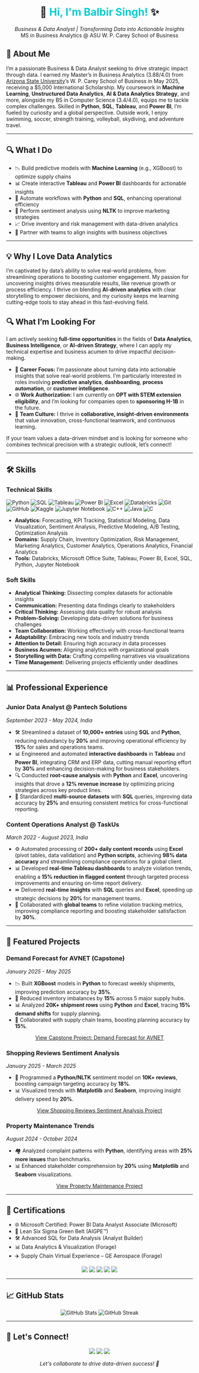 
<div align="center">
 <h1 align="center">👋 <span style="color:#00CED1;"><strong>Hi, I'm Balbir Singh!</strong></span> ✨</h1>
    <em>Business & Data Analyst | Transforming Data into Actionable Insights</em><br>
    MS in Business Analytics @ ASU W. P. Carey School of Business
  </p>
</div>


## 👤 About Me

I’m a passionate Business & Data Analyst seeking to drive strategic impact through data. I earned my Master’s in Business Analytics (3.88/4.0) from [Arizona State University](https://www.asu.edu)’s W. P. Carey School of Business in May 2025, receiving a $5,000 International Scholarship. My coursework in **Machine Learning**, **Unstructured Data Analytics**, **AI & Data Analytics Strategy**, and more, alongside my BS in Computer Science (3.4/4.0), equips me to tackle complex challenges. Skilled in **Python**, **SQL**, **Tableau**, and **Power BI**, I’m fueled by curiosity and a global perspective. Outside work, I enjoy swimming, soccer, strength training, volleyball, skydiving, and adventure travel.

---

## 🔍 What I Do

- 📉 Build predictive models with **Machine Learning** (e.g., XGBoost) to optimize supply chains  
- 📊 Create interactive **Tableau** and **Power BI** dashboards for actionable insights  
- 🔧 Automate workflows with **Python** and **SQL**, enhancing operational efficiency  
- 🧠 Perform sentiment analysis using **NLTK** to improve marketing strategies  
- 📈 Drive inventory and risk management with data-driven analytics  
- 🤝 Partner with teams to align insights with business objectives  

---

## 💡 Why I Love Data Analytics

I’m captivated by data’s ability to solve real-world problems, from streamlining operations to boosting customer engagement. My passion for uncovering insights drives measurable results, like revenue growth or process efficiency. I thrive on blending **AI-driven analytics** with clear storytelling to empower decisions, and my curiosity keeps me learning cutting-edge tools to stay ahead in this fast-evolving field.

## 🔍 What I’m Looking For

I am actively seeking **full-time opportunities** in the fields of **Data Analytics**, **Business Intelligence**, or **AI-driven Strategy**, where I can apply my technical expertise and business acumen to drive impactful decision-making.

- 💼 **Career Focus:** I’m passionate about turning data into actionable insights that solve real-world problems. I'm particularly interested in roles involving **predictive analytics**, **dashboarding**, **process automation**, or **customer intelligence**.  
- 🌐 **Work Authorization:** I am currently on **OPT with STEM extension eligibility**, and I’m looking for companies open to **sponsoring H-1B** in the future.  
- 🤝 **Team Culture:** I thrive in **collaborative, insight-driven environments** that value innovation, cross-functional teamwork, and continuous learning.

If your team values a data-driven mindset and is looking for someone who combines technical precision with a strategic outlook, let’s connect!

---

## 🛠 Skills

### Technical Skills
![Python](https://img.shields.io/badge/-Python-3776AB?logo=python&style=flat-square)
![SQL](https://img.shields.io/badge/-SQL-4479A1?logo=postgresql&style=flat-square)
![Tableau](https://img.shields.io/badge/-Tableau-E97627?logo=tableau&style=flat-square)
![Power BI](https://img.shields.io/badge/-Power%20BI-F2C811?logo=power-bi&style=flat-square)
![Excel](https://img.shields.io/badge/-Excel-217346?logo=microsoft-excel&style=flat-square)
![Databricks](https://img.shields.io/badge/-Databricks-D9232E?logo=databricks&style=flat-square)
![Git](https://img.shields.io/badge/-Git-F05032?logo=git&style=flat-square)
![GitHub](https://img.shields.io/badge/-GitHub-181717?logo=github&style=flat-square)
![Kaggle](https://img.shields.io/badge/-Kaggle-20BEFF?logo=kaggle&style=flat-square)
![Jupyter Notebook](https://img.shields.io/badge/-Jupyter%20Notebook-F37626?logo=jupyter&style=flat-square)
![C++](https://img.shields.io/badge/-C++-00599C?logo=c%2B%2B&style=flat-square)
![Java](https://img.shields.io/badge/-Java-007396?logo=java&style=flat-square)
![C](https://img.shields.io/badge/-C-A8B9CC?logo=c&style=flat-square)

- **Analytics:** Forecasting, KPI Tracking, Statistical Modeling, Data Visualization, Sentiment Analysis, Predictive Modeling, A/B Testing, Optimization Analysis  
- **Domains:** Supply Chain, Inventory Optimization, Risk Management, Marketing Analytics, Customer Analytics, Operations Analytics, Financial Analytics  
- **Tools:** Databricks, Microsoft Office Suite, Tableau, Power BI, Excel, SQL, Python, Jupyter Notebook

### Soft Skills
- **Analytical Thinking:** Dissecting complex datasets for actionable insights  
- **Communication:** Presenting data findings clearly to stakeholders  
- **Critical Thinking:** Assessing data quality for robust analysis  
- **Problem-Solving:** Developing data-driven solutions for business challenges  
- **Team Collaboration:** Working effectively with cross-functional teams  
- **Adaptability:** Embracing new tools and industry trends  
- **Attention to Detail:** Ensuring high accuracy in data processes  
- **Business Acumen:** Aligning analytics with organizational goals  
- **Storytelling with Data:** Crafting compelling narratives via visualizations  
- **Time Management:** Delivering projects efficiently under deadlines  

---

## 📊 Professional Experience

### Junior Data Analyst @ Pantech Solutions
*September 2023 - May 2024, India*
- 🛠 Streamlined a dataset of **10,000+ entries** using **SQL** and **Python**, reducing redundancy by **20%** and improving operational efficiency by **15%** for sales and operations teams.  
- 📊 Engineered and automated **interactive dashboards** in **Tableau** and **Power BI**, integrating CRM and ERP data, cutting manual reporting effort by **30%** and enhancing decision-making for business stakeholders.  
- 🔍 Conducted **root-cause analysis** with **Python** and **Excel**, uncovering insights that drove a **12% revenue increase** by optimizing pricing strategies across key product lines.  
- 🔄 Standardized **multi-source datasets** with **SQL** queries, improving data accuracy by **25%** and ensuring consistent metrics for cross-functional reporting.

### Content Operations Analyst @ TaskUs
*March 2022 - August 2023, India*
- ⚙️ Automated processing of **200+ daily content records** using **Excel** (pivot tables, data validation) and **Python scripts**, achieving **98% data accuracy** and streamlining compliance operations for a global client.  
- 📊 Developed **real-time Tableau dashboards** to analyze violation trends, enabling a **15% reduction in flagged content** through targeted process improvements and ensuring on-time report delivery.  
- ⏩ Delivered **real-time insights** with **SQL** queries and **Excel**, speeding up strategic decisions by **20%** for management teams.  
- 🤝 Collaborated with **global teams** to refine violation tracking metrics, improving compliance reporting and boosting stakeholder satisfaction by **30%**.

---

## 📁 Featured Projects

### Demand Forecast for AVNET (Capstone)
*January 2025 - May 2025*
- 📉 Built **XGBoost** models in **Python** to forecast weekly shipments, improving prediction accuracy by **35%**.  
- 🔄 Reduced inventory imbalances by **15%** across 5 major supply hubs.  
- 📊 Analyzed **20K+ shipment rows** using **Python** and **Excel**, tracing **15% demand shifts** for supply planning.  
- 🤝 Collaborated with supply chain teams, boosting planning accuracy by **15%**.

<p align="center">
  <a href="https://github.com/BalbirSingh27/Capstone-Project-Demand-Forecast-in-Supply-Chain-AVNET">View Capstone Project: Demand Forecast for AVNET</a>
</p>

### Shopping Reviews Sentiment Analysis
*January 2025 - March 2025*
- 🧠 Programmed a **Python/NLTK** sentiment model on **10K+ reviews**, boosting campaign targeting accuracy by **18%**.  
- 📊 Visualized trends with **Matplotlib** and **Seaborn**, improving insight delivery speed by **20%**.

<p align="center">
  <a href="https://github.com/BalbirSingh27/Shopping-Reviews-Sentiment">View Shopping Reviews Sentiment Analysis Project</a>
</p>

### Property Maintenance Trends
*August 2024 - October 2024*
- 🏘 Analyzed complaint patterns with **Python**, identifying areas with **25% more issues** than benchmarks.  
- 📊 Enhanced stakeholder comprehension by **20%** using **Matplotlib** and **Seaborn** visualizations.

<p align="center">
  <a href="https://github.com/BalbirSingh27/CIS-591-Property-Maintenance">View Property Maintenance Project</a>
</p>

---

## 📜 Certifications

- 🌐 Microsoft Certified: Power BI Data Analyst Associate (Microsoft)
- 🏅 Lean Six Sigma Green Belt (AIGPE™)  
- 🛠 Advanced SQL for Data Analysis (Analyst Builder)  
- 📊 Data Analytics & Visualization (Forage)  
- ✈️ Supply Chain Virtual Experience – GE Aerospace (Forage)

<p align="center">
  <img src="https://img.shields.io/badge/Certified-Microsoft%20Power%20BI%20Data%20Analyst%20Associate-0078D4?style=flat-square">
  <img src="https://img.shields.io/badge/Certified-Lean%20Six%20Sigma%20Green%20Belt-green?style=flat-square">
  <img src="https://img.shields.io/badge/Certified-Advanced%20SQL-blue?style=flat-square">
  <img src="https://img.shields.io/badge/Certified-Data%20Analytics%20%26%20Visualization-orange?style=flat-square">
  <img src="https://img.shields.io/badge/Certified-Supply%20Chain%20GE%20Aerospace-lightgrey?style=flat-square">
</p>

---

## 📈 GitHub Stats

<p align="center">
  <img src="https://github-readme-stats.vercel.app/api?username=BalbirSingh27&show_icons=true&theme=dracula&hide_border=true" alt="GitHub Stats">
  <img src="https://github-readme-streak-stats.herokuapp.com/?user=BalbirSingh27&theme=dracula&hide_border=true" alt="GitHub Streak">
</p>

---

## 🤝 Let's Connect!

<p align="center">
  <a href="mailto:bsingh73@asu.edu"><img src="https://img.shields.io/badge/Email-Contact%20Me-blueviolet?style=for-the-badge&logo=gmail"></a>
  <a href="https://app.joinhandshake.com/profiles/hcx7fd"><img src="https://img.shields.io/badge/Handshake-Profile-green?style=for-the-badge"></a>
  <a href="https://www.linkedin.com/in/bsingh27"><img src="https://img.shields.io/badge/LinkedIn-Connect-blue?style=for-the-badge&logo=linkedin"></a>
</p>

<p align="center">
  <em>Let's collaborate to drive data-driven success! 🚀</em>
</p>
